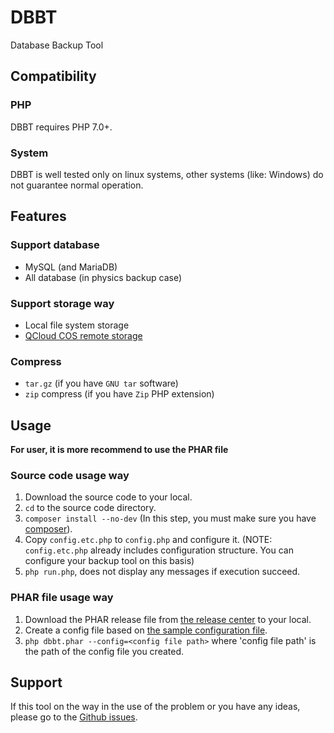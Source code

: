 # DBBT
Database Backup Tool

## Compatibility
### PHP
DBBT requires PHP 7.0+.
### System
DBBT is well tested only on linux systems, other systems
(like: Windows) do not guarantee normal operation.

## Features
### Support database
* MySQL (and MariaDB)
* All database (in physics backup case)
### Support storage way
* Local file system storage
* [QCloud COS remote storage](https://intl.cloud.tencent.com/product/cos)
### Compress
* `tar.gz` (if you have `GNU tar` software)
* `zip` compress (if you have `Zip` PHP extension)

## Usage
**For user, it is more recommend to use the PHAR file**
### Source code usage way
1. Download the source code to your local.
2. `cd` to the source code directory.
3. `composer install --no-dev` (In this step, you must make sure you have [composer](https://getcomposer.org/)).
4. Copy `config.etc.php` to `config.php` and configure it. (NOTE: `config.etc.php` already includes configuration
structure. You can configure your backup tool on this basis)
5. `php run.php`, does not display any messages if execution succeed.
### PHAR file usage way
1. Download the PHAR release file from [the release center](https://github.com/RazeSoldier/DBBT/releases) to your local.
2. Create a config file based on
[the sample configuration file](https://github.com/RazeSoldier/DBBT/blob/master/config.etc.php).
3. `php dbbt.phar --config=<config file path>` where 'config file path' is the path of the config file you created.

## Support
If this tool on the way in the use of the problem or you have any ideas, please go to
the [Github issues](https://github.com/RazeSoldier/DBBT/issues).
